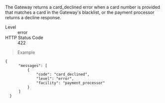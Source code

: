 <div class="method-area">
  <div class="method-copy">
    <div class="method-copy-padding">
      <p>The Gateway returns a <span class="code-green">card_declined</span> error when a card number is provided that matches a card in the Gateway's blacklist, or the payment processor returns a decline response.</p>
      <dl class="dl-horizontal">
        <dt>Level</dt>
        <dd>error</dd>
        <dt>HTTP Status Code</dt>
        <dd>422</dd>
      </dl>
    </div>
  </div>

  <blockquote><p>Example</p></blockquote>

  <pre><code class="json">{
      "messages": [
          {
              "code": "card_declined",
              "level": "error",
              "facility": "payment_processor"
          }
      ]
  }</code>
  </pre>
</div>
